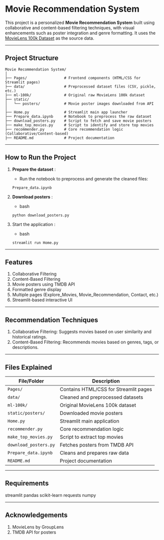 # Movie Recommendation System

This project is a personalized **Movie Recommendation System** built using collaborative and content-based filtering techniques, with visual enhancements such as poster integration and genre formatting. It uses the [MovieLens 100k Dataset](https://grouplens.org/datasets/movielens/100k/) as the source data.

---

## Project Structure

```text
Movie Recommendation System/
│
├── Pages/                 # Frontend components (HTML/CSS for Streamlit pages)
├── data/                  # Preprocessed dataset files (CSV, pickle, etc.)
├── ml-100k/               # Original raw MovieLens 100k dataset
├── static/
│   └── posters/           # Movie poster images downloaded from API
│
├── Home.py                # Streamlit main app launcher
├── Prepare_data.ipynb     # Notebook to preprocess the raw dataset
├── download_posters.py    # Script to fetch and save movie posters
├── make_top_movies.py     # Script to identify and store top movies
├── recommender.py         # Core recommendation logic (Collaborative/Content-based)
├── README.md              # Project documentation
```
---

## How to Run the Project

1. **Prepare the dataset** :
   - Run the notebook to preprocess and generate the cleaned files:
   ```
   Prepare_data.ipynb
   ```
   
3. **Download posters** :
   - bash
   ```
   python download_posters.py
   ```

5. Start the application :
   - bash
   ```
   streamlit run Home.py
   ```
   
---

## Features
1. Collaborative Filtering
2. Content-Based Filtering
3. Movie posters using TMDB API
4. Formatted genre display
5. Multiple pages (Explore_Movies, Movie_Recommendation, Contact, etc.)
6. Streamlit-based interactive UI

---

## Recommendation Techniques
1. Collaborative Filtering: Suggests movies based on user similarity and historical ratings.
2. Content-Based Filtering: Recommends movies based on genres, tags, or descriptions.

---
## Files Explained

| File/Folder           | Description |
|-----------------------|-------------|
| `Pages/`              | Contains HTML/CSS for Streamlit pages |
| `data/`               | Cleaned and preprocessed datasets |
| `ml-100k/`            | Original MovieLens 100k dataset |
| `static/posters/`     | Downloaded movie posters |
| `Home.py`             | Streamlit main application |
| `recommender.py`      | Core recommendation logic |
| `make_top_movies.py`  | Script to extract top movies |
| `download_posters.py` | Fetches posters from TMDB API |
| `Prepare_data.ipynb`  | Cleans and prepares raw data |
| `README.md`           | Project documentation |

---

## Requirements

streamlit
pandas
scikit-learn
requests
numpy

---

## Acknowledgements

1. MovieLens by GroupLens
2. TMDB API for posters





